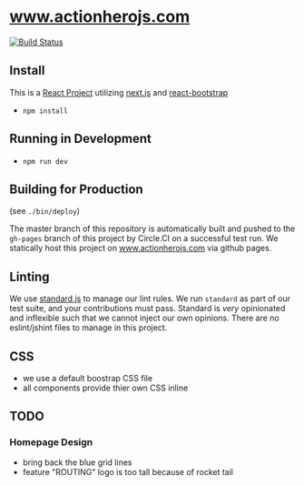 # www.actionherojs.com

[![Build Status](https://circleci.com/gh/actionhero/www.actionherojs.com.png)](https://circleci.com/gh/actionhero/www.actionherojs.com)

## Install
This is a [React Project](https://facebook.github.io/react/) utilizing [next.js](https://github.com/zeit/next.js/) and [react-bootstrap](https://react-bootstrap.github.io/)

- `npm install`

## Running in Development
- `npm run dev`

## Building for Production

(see `./bin/deploy`)

The master branch of this repository is automatically built and pushed to the `gh-pages` branch of this project by Circle.CI on a successful test run.  We statically host this project on www.actionherojs.com via github pages.  

## Linting

We use [standard.js](https://standardjs.com) to manage our lint rules.  We run `standard` as part of our test suite, and your contributions must pass.  Standard is *very* opinionated and inflexible such that we cannot inject our own opinions.  There are no eslint/jshint files to manage in this project.  

## CSS
- we use a default boostrap CSS file
- all components provide thier own CSS inline

## TODO

### Homepage Design
- bring back the blue grid lines
- feature "ROUTING" logo is too tall because of rocket tail
